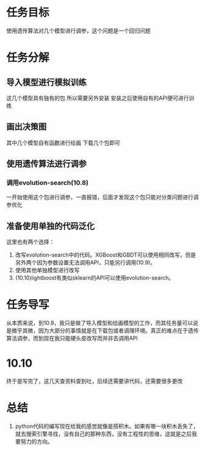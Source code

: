 # 任务目标

使用遗传算法对几个模型进行调参，这个问题是一个回归问题

# 任务分解

## 导入模型进行模拟训练

这几个模型具有独有的包 所以需要另外安装 安装之后使用自有的API便可进行训练

## 画出决策图

其中几个模型自有函数进行绘画 下载几个包即可

## 使用遗传算法进行调参

### 调用evolution-search(10.8)

一开始使用这个包进行调参，一直报错，后面才发现这个包只能对分类问题进行调参优化

## 准备使用单独的代码泛化

这里也有两个选择：

1. 改写evolution-search中的代码。XGBoost和GBDT可以使用相同改写，但是另外两个因为参数设置无法调用API，只能另行调用(10.9)。
2. 使用其他单独模型进行改写
3. (10.10)lightboost有类似sklearn的API可以使用evolution-search。

# 任务导写

从本质来说，到10.9，我只是做了导入模型和绘画模型的工作，而其任务量可以说是微乎其微，因为大部分的事情就是在下载包或者调理环境。真正的难点在于遗传算法调参，而到现在我只能硬头皮改写而并非去调用API



# 10.10

​	终于是写完了，这几天查资料查到吐，后续还需要讲代码，还需要很多更改



# 总结

1. python代码的编写现在给我的感觉就像是搭积木。如果有哪一块积木丢失了，就去搜索引擎寻找，没有自己的那种东西，没有工程性的思维，这就是之后我要努力的方向。
